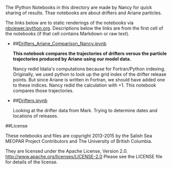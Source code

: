 The IPython Notebooks in this directory are made by Nancy for
quick sharing of results. Thse notebooks are about drifters and Ariane particles. 

The links below are to static renderings of the notebooks via
[nbviewer.ipython.org](http://nbviewer.ipython.org/).
Descriptions below the links are from the first cell of the notebooks
(if that cell contains Markdown or raw text).

* ##[Drifters_Ariane_Comparison_Nancy.ipynb](http://nbviewer.ipython.org/urls/bitbucket.org/salishsea/analysis/raw/tip/Nancy/drifters/Drifters_Ariane_Comparison_Nancy.ipynb)  
    
    **This notebook compares the trajectories of drifters versus the particle trajectories produced by Ariane using our model data.**  
      
    Nancy redid Idalia's computations because for Fortran/Python indexing. Originally, we used python to look up the grid index of the drifter release points. But since Ariane is written in Fortran, we should have added one to these indices. Nancy redid the calculation with +1. This notebook compares those trajectories.   

* ##[Drifters.ipynb](http://nbviewer.ipython.org/urls/bitbucket.org/salishsea/analysis/raw/tip/Nancy/drifters/Drifters.ipynb)  
    
    Looking at the drifter data from Mark. Trying to determine dates and locations of releases.  


##License

These notebooks and files are copyright 2013-2015
by the Salish Sea MEOPAR Project Contributors
and The University of British Columbia.

They are licensed under the Apache License, Version 2.0.
http://www.apache.org/licenses/LICENSE-2.0
Please see the LICENSE file for details of the license.
